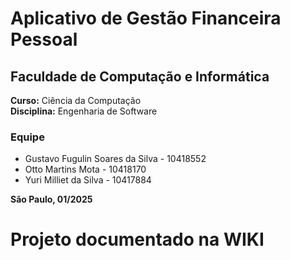 # Aplicativo de Gestão Financeira Pessoal

## Faculdade de Computação e Informática  
**Curso:** Ciência da Computação  
**Disciplina:** Engenharia de Software  

### Equipe
- Gustavo Fugulin Soares da Silva - 10418552  
- Otto Martins Mota - 10418170  
- Yuri Milliet da Silva - 10417884  

**São Paulo, 01/2025**


# Projeto documentado na WIKI
